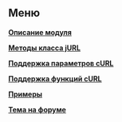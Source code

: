 ## Меню
**[Описание модуля](https://github.com/TsSaltan/DevelNext-jURL/wiki)**

**[Методы класса jURL](https://github.com/TsSaltan/DevelNext-jURL/wiki/Методы-класса-jURL)**

**[Поддержка параметров cURL](https://github.com/TsSaltan/DevelNext-jURL/wiki/Поддержка-параметров-cURL)**

**[Поддержка функций cURL](https://github.com/TsSaltan/DevelNext-jURL/wiki/Поддержка-функций-cURL)**

**[Примеры](https://github.com/TsSaltan/DevelNext-jURL/wiki/Примеры)**

**[Тема на форуме](http://community.develstudio.org/showthread.php/13145-cURL-в-DevelNext)**
